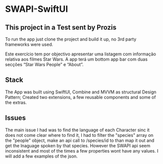 # SWAPI-SwiftUI

## This project in a Test sent by Prozis
To run the app just clone the project and build it up, no 3rd party frameworks were used.

Este exercício tem por objectivo apresentar uma listagem com informação relativa aos filmes Star Wars. 
A app terá um bottom app bar com duas secções “Star Wars People” e “About”.

## Stack
The App was built using SwiftUI, Combine and MVVM as structural Design Pattern;
Created two extensions, a few reusable components and some of the extras.

## Issues

The main issue I had was to find the language of each Character sinc it does not come clear where to find it,
I had to filter the "species" array on the "people" object, make an api call to /species/id to than map it out and get the lnaguage spoken by that species.
However the SWAPI api seem inconsistent and most of the times a few properties wont have any values. I will add a few examples of the json.

